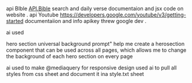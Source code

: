 api BIble [API.Bible](https://scripture.api.bible/) search and daily verse documentaion and jsx code on website . 
api Youtube https://developers.google.com/youtube/v3/getting-started documentaiion and info apikey threw google dev . 





ai used

hero section universal background prompt" help me create a herosection component that can be used across all pages, which allows me to change the background of each hero section on every page 

ai used to make @mediaquery for responsive design 
used ai to pull all styles from css sheet and document it ina style.txt sheet 
